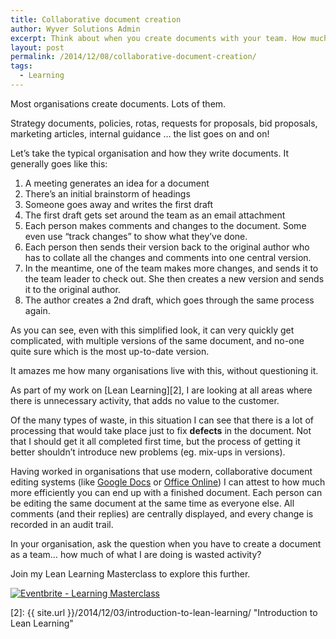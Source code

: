 ```yaml
---
title: Collaborative document creation
author: Wyver Solutions Admin
excerpt: Think about when you create documents with your team. How much time is wasted in chasing versions and collating comments and changes. There must be a better way.
layout: post
permalink: /2014/12/08/collaborative-document-creation/
tags:
  - Learning
---
```

Most organisations create documents. Lots of them.

Strategy documents, policies, rotas, requests for proposals, bid proposals, marketing articles, internal guidance &#8230; the list goes on and on!

Let&#8217;s take the typical organisation and how they write documents. It generally goes like this:

  1. A meeting generates an idea for a document
  2. There&#8217;s an initial brainstorm of headings
  3. Someone goes away and writes the first draft
  4. The first draft gets set around the team as an email attachment
  5. Each person makes comments and changes to the document. Some even use &#8220;track changes&#8221; to show what they&#8217;ve done.
  6. Each person then sends their version back to the original author who has to collate all the changes and comments into one central version.
  7. In the meantime, one of the team makes more changes, and sends it to the team leader to check out. She then creates a new version and sends it to the original author.
  8. The author creates a 2nd draft, which goes through the same process again.

As you can see, even with this simplified look, it can very quickly get complicated, with multiple versions of the same document, and no-one quite sure which is the most up-to-date version.

It amazes me how many organisations live with this, without questioning it.

As part of my work on [Lean Learning][2], I are looking at all areas where there is unnecessary activity, that adds no value to the customer.

Of the many types of waste, in this situation I can see that there is a lot of processing that would take place just to fix **defects** in the document. Not that I should get it all completed first time, but the process of getting it better shouldn&#8217;t introduce new problems (eg. mix-ups in versions).

Having worked in organisations that use modern, collaborative document editing systems (like <a href="https://docs.google.com" target="_blank">Google Docs</a> or <a href="https://office.com/start/default.aspx" target="_blank">Office Online</a>) I can attest to how much more efficiently you can end up with a finished document. Each person can be editing the same document at the same time as everyone else. All comments (and their replies) are centrally displayed, and every change is recorded in an audit trail.

In your organisation, ask the question when you have to create a document as a team&#8230; how much of what I are doing is wasted activity?

Join my Lean Learning Masterclass to explore this further.

<a href="http://www.eventbrite.co.uk/e/lean-learning-masterclass-tickets-14661080687?ref=ebtn" target="_blank"><img class="aligncenter" src="https://www.eventbrite.co.uk/custombutton?eid=14661080687" alt="Eventbrite - Learning Masterclass" /></a>


 [2]: {{ site.url }}/2014/12/03/introduction-to-lean-learning/ "Introduction to Lean Learning"
